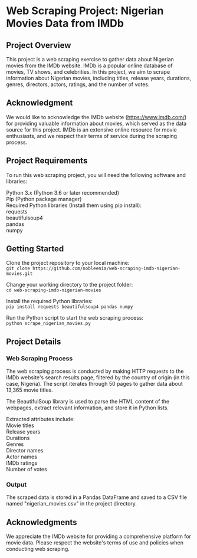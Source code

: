# Web Scraping Project: Nigerian Movies Data from IMDb
## Project Overview
This project is a web scraping exercise to gather data about Nigerian movies from the IMDb website. IMDb is a popular online database of movies, TV shows, and celebrities. In this project, we aim to scrape information about Nigerian movies, including titles, release years, durations, genres, directors, actors, ratings, and the number of votes.

## Acknowledgment
We would like to acknowledge the IMDb website (https://www.imdb.com/) for providing valuable information about movies, which served as the data source for this project. IMDb is an extensive online resource for movie enthusiasts, and we respect their terms of service during the scraping process.

## Project Requirements
To run this web scraping project, you will need the following software and libraries:

Python 3.x (Python 3.6 or later recommended)  
Pip (Python package manager)  
Required Python libraries (Install them using pip install):  
requests  
beautifulsoup4  
pandas  
numpy  

## Getting Started
Clone the project repository to your local machine:  
```git clone https://github.com/nobleenia/web-scraping-imdb-nigerian-movies.git```

Change your working directory to the project folder:  
```cd web-scraping-imdb-nigerian-movies```

Install the required Python libraries:  
```pip install requests beautifulsoup4 pandas numpy```

Run the Python script to start the web scraping process:  
```python scrape_nigerian_movies.py```

## Project Details
### Web Scraping Process
The web scraping process is conducted by making HTTP requests to the IMDb website's search results page, filtered by the country of origin (in this case, Nigeria). The script iterates through 50 pages to gather data about 13,365 movie titles.

The BeautifulSoup library is used to parse the HTML content of the webpages, extract relevant information, and store it in Python lists.

Extracted attributes include:  
Movie titles  
Release years  
Durations  
Genres  
Director names  
Actor names  
IMDb ratings  
Number of votes  

### Output
The scraped data is stored in a Pandas DataFrame and saved to a CSV file named "nigerian_movies.csv" in the project directory.

## Acknowledgments
We appreciate the IMDb website for providing a comprehensive platform for movie data. Please respect the website's terms of use and policies when conducting web scraping.
